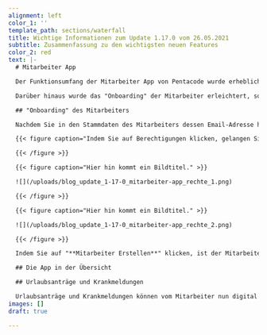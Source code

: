 ```yaml
---
alignment: left
color_1: ''
template_path: sections/waterfall
title: Wichtige Informationen zum Update 1.17.0 vom 26.05.2021
subtitle: Zusammenfassung zu den wichtigsten neuen Features
color_2: red
text: |-
  # Mitarbeiter App

  Der Funktionsumfang der Mitarbeiter App von Pentacode wurde erheblich erweitert und bietet nun die Möglichkeit, digital Urlaubsanträge zu stellen und Krankmeldungen einzureichen.

  Darüber hinaus wurde das "Onboarding" der Mitarbeiter erleichtert, sowie der Bereich "Zugänge & Rechte" neu organisiert.

  ## "Onboarding" des Mitarbeiters

  Nachdem Sie in den Stammdaten des Mitarbeiters dessen Email-Adresse hinterlegt haben, haben Sie unter "Zugänge & Rechte" die Möglichkeit, Mitarbeiter zur Nutzung der App einzuladen.

  {{< figure caption="Indem Sie auf Berechtigungen klicken, gelangen Sie zur Rechteverwaltung" >}}![](/uploads/blog_update_1-17-0_mitarbeiter-app_ma-app-einrichten_2.png)

  {{< /figure >}}

  {{< figure caption="Hier hin kommt ein Bildtitel." >}}

  ![](/uploads/blog_update_1-17-0_mitarbeiter-app_rechte_1.png)

  {{< /figure >}}

  {{< figure caption="Hier hin kommt ein Bildtitel." >}}

  ![](/uploads/blog_update_1-17-0_mitarbeiter-app_rechte_2.png)

  {{< /figure >}}

  Indem Sie auf "**Mitarbeiter Erstellen**" klicken, ist der Mitarbeiter im System angelegt und erhält gleichzeitig eine Email, in der er aufgefordert wird, sich in der App anzumelden

  ## Die App in der Übersicht

  ## Urlaubsanträge und Krankmeldungen

  Urlaubsanträge und Krankmeldungen können vom Mitarbeiter nun digital eingereicht und im Fall der Urlaubsanträge vom Administrator genehmigt oder abgelehnt werden.
images: []
draft: true

---
```

